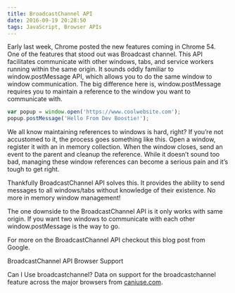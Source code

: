 ```yaml
---
title: BroadcastChannel API
date: 2016-09-19 20:28:50
tags: JavaScript, Browser APIs
---
```


Early last week, Chrome posted the new features coming in Chrome 54. One of the features that stood out was Broadcast channel.  This API facilitates communicate with other windows, tabs, and service workers running within the same origin.  It sounds oddly familiar to window.postMessage API, which allows you to do the same window to window communication.  The big difference here is, window.postMessage requires you to maintain a reference to the window you want to communicate with.

```javascript
var popup = window.open('https://www.coolwebsite.com');
popup.postMessage('Hello From Dev Boostie!');
```

We all know maintaining references to windows is hard, right?  If you’re not accustomed to it, the process goes something like this.  Open a window, register it with an in memory collection.  When the window closes, send an event to the parent and cleanup the reference.  While it doesn’t sound too bad, managing these window references can become a serious pain and it’s tough to get right.

Thankfully BroadcastChannel API solves this.  It provides the ability to send messages to all windows/tabs without knowledge of their existence.  No more in memory window management!

The one downside to the BroadcastChannel API is it only works with same origin.  If you want two windows to communicate with each other window.postMessage is the way to go.

For more on the BroadcastChannel API checkout this blog post from Google.

BroadcastChannel API Browser Support

Can I Use broadcastchannel? Data on support for the broadcastchannel feature across the major browsers from [caniuse.com](http://caniuse.com/#feat=broadcastchannel).